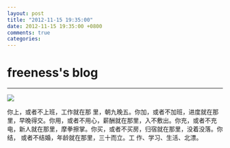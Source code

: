```yaml
---
layout: post
title: "2012-11-15 19:35:00"
date: 2012-11-15 19:35:00 +0800
comments: true
categories: 
---
```


# freeness's blog

----------

![](http://okqmqrbgo.bkt.clouddn.com/201211151935001.jpg)

>
你上，或者不上班，工作就在那 里，朝九晚五。你加，或者不加班，进度就在那里，早晚得交。你用，或者不用心，薪酬就在那里，入不敷出。你充，或者不充电，新人就在那里，摩拳擦掌。你买，或者不买房，归宿就在那里，没着没落。你结， 或者不结婚，年龄就在那里，三十而立。工 作、学习、生活、北漂。